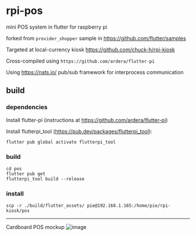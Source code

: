 # rpi-pos
mini POS system in flutter for raspberry pi

forked from `provider_shopper` sample in https://github.com/flutter/samples

Targeted at local-currency kiosk https://github.com/chuck-h/rpi-kiosk

Cross-compiled using `https://github.com/ardera/flutter-pi`

Using https://nats.io/ pub/sub framework for interprocess communication

## build
### dependencies
Install flutter-pi (instructions at https://github.com/ardera/flutter-pi)

Install flutterpi_tool (https://pub.dev/packages/flutterpi_tool):

`flutter pub global activate flutterpi_tool `
### build
```
cd pos
flutter pub get
flutterpi_tool build --release
```
### install
`scp -r ./build/flutter_assets/ pie@192.168.1.165:/home/pie/rpi-kiosk/pos`

----
Cardboard POS mockup
![image](https://github.com/chuck-h/rpi-pos/assets/2141014/10c83b55-66a2-4a24-9cdf-66f71bba4519)

